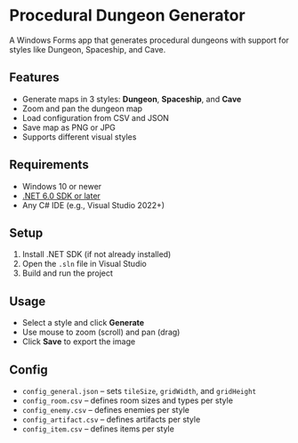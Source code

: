 # Procedural Dungeon Generator

A Windows Forms app that generates procedural dungeons with support for styles like Dungeon, Spaceship, and Cave.

## Features

- Generate maps in 3 styles: **Dungeon**, **Spaceship**, and **Cave**
- Zoom and pan the dungeon map
- Load configuration from CSV and JSON
- Save map as PNG or JPG
- Supports different visual styles

## Requirements

- Windows 10 or newer
- [.NET 6.0 SDK or later](https://dotnet.microsoft.com/download)
- Any C# IDE (e.g., Visual Studio 2022+)

## Setup

1. Install .NET SDK (if not already installed)
2. Open the `.sln` file in Visual Studio
3. Build and run the project

## Usage

- Select a style and click **Generate**
- Use mouse to zoom (scroll) and pan (drag)
- Click **Save** to export the image

## Config

- `config_general.json` – sets `tileSize`, `gridWidth`, and `gridHeight`
- `config_room.csv` – defines room sizes and types per style
- `config_enemy.csv` – defines enemies per style
- `config_artifact.csv` – defines artifacts per style
- `config_item.csv` – defines items per style

